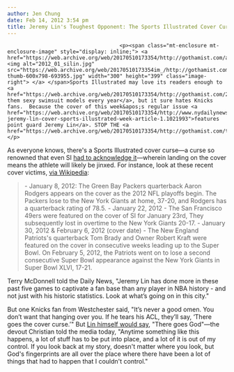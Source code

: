 ```yaml
---
author: Jen Chung
date: Feb 14, 2012 3:54 pm
title: Jeremy Lin's Toughest Opponent: The Sports Illustrated Cover Curse
---
```


	
										<p><span class="mt-enclosure mt-enclosure-image" style="display: inline;"> <a href="https://web.archive.org/web/20170510173354/http://gothamist.com/attachments/jen/2012_01_silin.jpg"> <img alt="2012_01_silin.jpg" src="https://web.archive.org/web/20170510173354im_/http://gothamist.com/assets_c/2012/02/2012_01_silin-thumb-600x798-693955.jpg" width="300" height="399" class="image-right"> </a> </span>Sports Illustrated may love its readers enough to <a href="https://web.archive.org/web/20170510173354/http://gothamist.com/2012/02/13/kate_upton_lands_cover_of_sports_il.php">give them sexy swimsuit models every year</a>, but it sure hates Knicks fans.  Because the cover of this week&apos;s regular issue <a href="https://web.archive.org/web/20170510173354/http://www.nydailynews.com/sports/basketball/knicks/uh-jeremy-lin-cover-sports-illustrated-week-article-1.1021993">features point guard Jeremy Lin</a>. STOP THE <a href="https://web.archive.org/web/20170510173354/http://gothamist.com/tags/jeremylin">LINSANITY</a>!!!!!</p>

<p>As everyone knows, there&apos;s a Sports Illustrated cover curse&#x2014;a curse so renowned that even SI <a href="https://web.archive.org/web/20170510173354/http://sportsillustrated.cnn.com/features/cover/2002/jinx/main/">had to acknowledge it</a>&#x2014;wherein landing on the cover means the athlete will likely be jinxed.  For instance, look at these recent cover victims, <a href="https://web.archive.org/web/20170510173354/http://en.wikipedia.org/wiki/Sports_Illustrated_cover_jinx">via Wikipedia</a>:</p>

<blockquote>- January 8, 2012: The Green Bay Packers quarterback Aaron Rodgers appears on the cover as the 2012 NFL playoffs begin. The Packers lose to the New York Giants at home, 37-20, and Rodgers has a quarterback rating of 78.5.
- January 22, 2012 - The San Francisco 49ers were featured on the cover of SI for January 23rd, They subsequently lost in overtime to the New York Giants 20-17.
- January 30, 2012 &amp; February 6, 2012 (cover date) - The New England Patriots&apos;s quarterback Tom Brady and Owner Robert Kraft were featured on the cover in consecutive weeks leading up to the Super Bowl. On February 5, 2012, the Patriots went on to lose a second consecutive Super Bowl appearance against the New York Giants in Super Bowl XLVI, 17-21. </blockquote>

<p>Terry McDonnell told the Daily News, &quot;Jeremy Lin has done more in these past five games to captivate a fan base than any player in NBA history - and not just with his historic statistics. Look at what&#x2019;s going on in this city.&quot;</p>

<p>But one Knicks fan from Westchester said, &quot;It&#x2019;s never a good omen. You don&#x2019;t want that hanging over you. If he tears his ACL, they&#x2019;ll say, &#x2018;There goes the cover curse.&#x2019;&quot; But <a href="https://web.archive.org/web/20170510173354/http://www.nydailynews.com/sports/basketball/knicks/jeremy-lin-storybook-run-ny-knicks-a-miracle-god-article-1.1022356">Lin himself would say</a>, &quot;There goes God&quot;&#x2014;the devout Christian told the media today, &quot;Anytime something like this happens, a lot of stuff has to be put into place, and a lot of it is out of my control. If you look back at my story, doesn&apos;t matter where you look, but God&apos;s fingerprints are all over the place where there have been a lot of things that had to happen that I couldn&apos;t control.&quot;</p>					
										
									
				